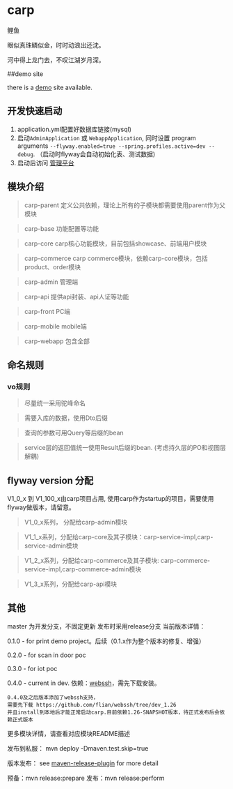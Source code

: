 # carp

鲤鱼

眼似真珠鳞似金，时时动浪出还沈。

河中得上龙门去，不叹江湖岁月深。

##demo site

there is a [demo](http://114.118.22.202:8080/) site available.

## 开发快速启动
1. application.yml配置好数据库链接(mysql)
2. 启动`AdminApplication` 或 `WebappApplication`, 同时设置
program arguments `--flyway.enabled=true --spring.profiles.active=dev --debug`.
（启动时flyway会自动初始化表、测试数据)
3. 启动后访问 [管理平台](http://localhost:8081/admin) 


## 模块介绍
>carp-parent
定义公共依赖，理论上所有的子模块都需要使用parent作为父模块


>carp-base
功能配置等功能

>carp-core
carp核心功能模块，目前包括showcase、前端用户模块

>carp-commerce
carp commerce模块，依赖carp-core模块，包括product、order模块


>carp-admin
管理端

> carp-api
提供api封装、api人证等功能

>carp-front
PC端

>carp-mobile
mobile端

>carp-webapp
包含全部

## 命名规则

### vo规则
> 尽量统一采用驼峰命名

> 需要入库的数据，使用Dto后缀

> 查询的参数可用Query等后缀的bean

> service层的返回值统一使用Result后缀的bean. (考虑持久层的PO和视图层解耦)

## flyway version 分配
V1_0_x 到 V1_100_x由carp项目占用, 使用carp作为startup的项目，需要使用flyway做版本，请留意。

> V1_0_x系列， 分配给carp-admin模块

> V1_1_x系列，分配给carp-core及其子模块：carp-service-impl,carp-service-admin模块

>  V1_2_x系列，分配给carp-commerce及其子模块: carp-commerce-service-impl,carp-commerce-admin模块

>  V1_3_x系列，分配给carp-api模块

## 其他
master 为开发分支，不固定更新
发布时采用release分支
当前版本详情：

0.1.0 - for print demo project。后续（0.1.x作为整个版本的修复、增强）

0.2.0 - for scan in door poc

0.3.0 - for iot poc

0.4.0 - current in dev.
依赖：[webssh](https://github.com/flian/webssh/tree/dev_1.26)，需先下载安装。
```
0.4.0及之后版本添加了webssh支持，
需要先下载 https://github.com/flian/webssh/tree/dev_1.26
并且install到本地后才能正常启动carp.目前依赖1.26-SNAPSHOT版本，待正式发布后会依赖正式版本

```

更多模块详情，请查看对应模块README描述

发布到私服：
mvn deploy -Dmaven.test.skip=true

版本发布：
see [maven-release-plugin](http://maven.apache.org/maven-release/maven-release-plugin/prepare-mojo.html) for more detail

预备：mvn release:prepare
发布：mvn release:perform


